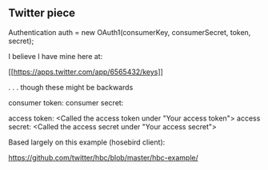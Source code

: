 Twitter piece
-------------

Authentication auth = new OAuth1(consumerKey, consumerSecret, token, secret);

I believe I have mine here at:

[[https://apps.twitter.com/app/6565432/keys]]

. . . though these might be backwards 

consumer token: <Called the API Key under application settings>
consumer secret: <Called the API Secret under application settings>

access token:  <Called the access token under "Your access token">
access secret: <Called the access secret under "Your access secret">

Based largely on this example (hosebird client):

https://github.com/twitter/hbc/blob/master/hbc-example/

